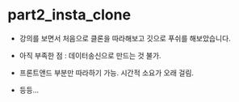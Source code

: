 # part2_insta_clone

- 강의를 보면서 처음으로 클론을 따라해보고 깃으로 푸쉬를 해보았습니다.

- 아직 부족한 점 : 데이터송신으로 만드는 것 불가.
- 프론트앤드 부분만 따라하기 가능. 시간적 소요가 오래 걸림.
- 등등... 
